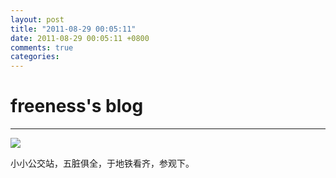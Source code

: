 ```yaml
---
layout: post
title: "2011-08-29 00:05:11"
date: 2011-08-29 00:05:11 +0800
comments: true
categories: 
---
```


# freeness's blog

----------

![](http://okqmqrbgo.bkt.clouddn.com/201108290005111.jpg)

>
小小公交站，五脏俱全，于地铁看齐，参观下。